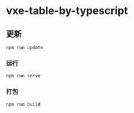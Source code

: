 # vxe-table-by-typescript

## 更新
```
npm run update
```

### 运行
```
npm run serve
```

### 打包
```
npm run build
```
